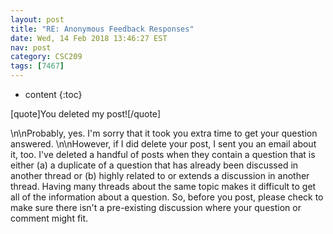 ```yaml
---
layout: post
title: "RE: Anonymous Feedback Responses"
date: Wed, 14 Feb 2018 13:46:27 EST
nav: post
category: CSC209
tags: [7467]
---
```


* content
{:toc}

[quote]You deleted my post![/quote]
<!-- more -->
<p>\n\nProbably, yes. I'm sorry that it took you extra time to get your question answered. \n\nHowever, if I did delete your post, I sent you an email about it, too. I've deleted a handful of posts when they contain a question that is either (a) a duplicate of a question that has already been discussed in another thread or (b) highly related to or extends a discussion in another thread. Having many threads about the same topic makes it difficult to get all of the information about a question. So, before you post, please check to make sure there isn't a pre-existing discussion where your question or comment might fit.</p>
